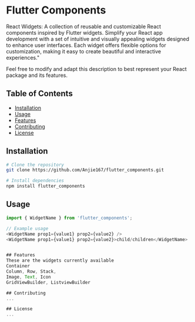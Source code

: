 # Flutter Components

React Widgets: A collection of reusable and customizable React components inspired by Flutter widgets. Simplify your React app development with a set of intuitive and visually appealing widgets designed to enhance user interfaces. Each widget offers flexible options for customization, making it easy to create beautiful and interactive experiences."

Feel free to modify and adapt this description to best represent your React package and its features.


## Table of Contents

- [Installation](#installation)
- [Usage](#usage)
- [Features](#features)
- [Contributing](#contributing)
- [License](#license)

## Installation

```bash
# Clone the repository
git clone https://github.com/Anjie167/flutter_components.git

# Install dependencies
npm install flutter_components
```

## Usage

```javascript
import { WidgetName } from 'flutter_components';

// Example usage
<WidgetName prop1={value1} prop2={value2} />
<WidgetName prop1={value1} prop2={value2}>child/children</WidgetName>


## Features
These are the widgets currently available
Container
Column, Row, Stack,
Image, Text, Icon
GridViewBuilder, ListviewBuilder

## Contributing
...

## License
...